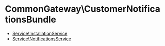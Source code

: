 # CommonGateway\CustomerNotificationsBundle

* [Service\InstallationService](Service/InstallationService.md) 
* [Service\NotificationsService](Service/NotificationsService.md) 
